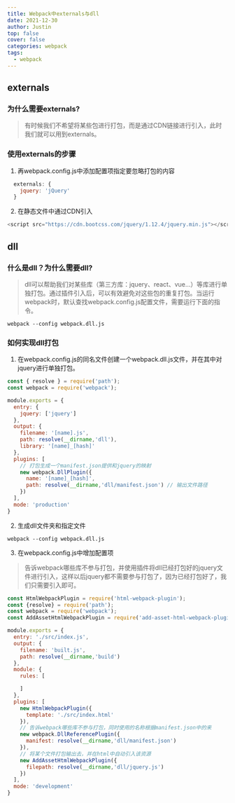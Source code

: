 ```yaml
---
title: Webpack中externals与dll
date: 2021-12-30
author: Justin
top: false
cover: false
categories: webpack
tags:
  - webpack
---
```


## externals

### 为什么需要externals?
>有时候我们不希望将某些包进行打包，而是通过CDN链接进行引入，此时我们就可以用到externals。

### 使用externals的步骤
1. 再webpack.config.js中添加配置项指定要忽略打包的内容

```js
  externals: {
    jquery: 'jQuery'
  }
```

2. 在静态文件中通过CDN引入

```js
<script src="https://cdn.bootcss.com/jquery/1.12.4/jquery.min.js"></script>
```

## dll
### 什么是dll？为什么需要dll?
>dll可以帮助我们对某些库（第三方库：jquery、react、vue...）等库进行单独打包。通过插件引入后，可以有效避免对这些包的重复打包。当运行webpack时，默认查找webpack.config.js配置文件，需要运行下面的指令。

```shell
webpack --config webpack.dll.js
```

### 如何实现dll打包
1. 在webpack.config.js的同名文件创建一个webpack.dll.js文件，并在其中对jquery进行单独打包。

```js
const { resolve } = require('path');
const webpack = require('webpack');

module.exports = {
  entry: {
    jquery: ['jquery']
  },
  output: {
    filename: '[name].js',
    path: resolve(__dirname,'dll'),
    library: '[name]_[hash]'
  },
  plugins: [
    // 打包生成一个manifest.json提供和jquery的映射
    new webpack.DllPlugin({
      name: '[name]_[hash]',
      path: resolve(__dirname,'dll/manifest.json') // 输出文件路径
    })
  ],
  mode: 'production'
}
```

2. 生成dll文件夹和指定文件

```shell
webpack --config webpack.dll.js
```

3. 在webpack.config.js中增加配置项

>告诉webpack哪些库不参与打包，并使用插件将dll已经打包好的jquery文件进行引入，这样以后jquery都不需要参与打包了，因为已经打包好了，我们只需要引入即可。

```js
const HtmlWebpackPlugin = require('html-webpack-plugin');
const {resolve} = require('path');
const webpack = require('webpack');
const AddAssetHtmlWebpackPlugin = require('add-asset-html-webpack-plugin')

module.exports = {
  entry: './src/index.js',
  output: {
    filename: 'built.js',
    path: resolve(__dirname,'build')
  },
  module: {
    rules: [

    ]
  },
  plugins: [
    new HtmlWebpackPlugin({
      template: './src/index.html'
    }),
    // 告诉webpack哪些库不参与打包，同时使用的名称根据manifest.json中的来
    new webpack.DllReferencePlugin({
      manifest: resolve(__dirname,'dll/manifest.json')
    }),
    // 将某个文件打包输出去，并在html中自动引入该资源
    new AddAssetHtmlWebpackPlugin({
      filepath: resolve(__dirname,'dll/jquery.js')
    })
  ],
  mode: 'development'
}
```

